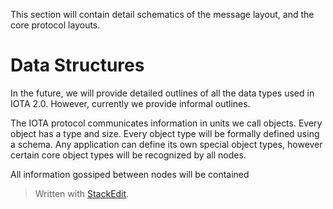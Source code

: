 This section will contain detail schematics of the message layout, and the core protocol layouts.

# Data Structures

In the future, we will provide detailed outlines of all the data types used in IOTA 2.0.  However, currently we provide informal outlines.  

The IOTA protocol communicates information in units we call objects.  Every object has a type and size.  Every object type will be formally defined using a schema.  Any application can define its own special object types, however certain core object types will be recognized by all nodes.  

All information gossiped between nodes will be contained 



> Written with [StackEdit](https://stackedit.io/).
<!--stackedit_data:
eyJoaXN0b3J5IjpbNjEyNTcyNTIyLC02NDYzMTU0ODUsNDM2MT
MwMjg2LDczMDk5ODExNl19
-->